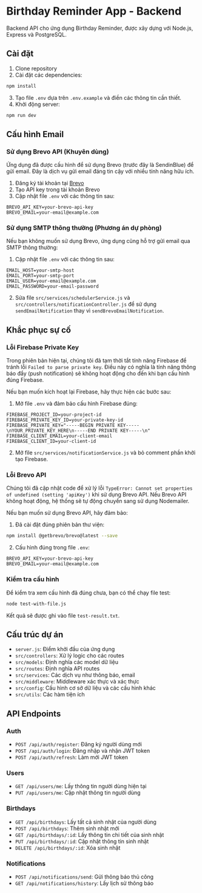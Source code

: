 # Birthday Reminder App - Backend

Backend API cho ứng dụng Birthday Reminder, được xây dựng với Node.js, Express và PostgreSQL.

## Cài đặt

1. Clone repository
2. Cài đặt các dependencies:

```bash
npm install
```

3. Tạo file `.env` dựa trên `.env.example` và điền các thông tin cần thiết.
4. Khởi động server:

```bash
npm run dev
```

## Cấu hình Email

### Sử dụng Brevo API (Khuyên dùng)

Ứng dụng đã được cấu hình để sử dụng Brevo (trước đây là SendinBlue) để gửi email. Đây là dịch vụ gửi email đáng tin cậy với nhiều tính năng hữu ích.

1. Đăng ký tài khoản tại [Brevo](https://www.brevo.com/)
2. Tạo API key trong tài khoản Brevo
3. Cập nhật file `.env` với các thông tin sau:

```
BREVO_API_KEY=your-brevo-api-key
BREVO_EMAIL=your-email@example.com
```

### Sử dụng SMTP thông thường (Phương án dự phòng)

Nếu bạn không muốn sử dụng Brevo, ứng dụng cũng hỗ trợ gửi email qua SMTP thông thường:

1. Cập nhật file `.env` với các thông tin sau:

```
EMAIL_HOST=your-smtp-host
EMAIL_PORT=your-smtp-port
EMAIL_USER=your-email@example.com
EMAIL_PASSWORD=your-email-password
```

2. Sửa file `src/services/schedulerService.js` và `src/controllers/notificationController.js` để sử dụng `sendEmailNotification` thay vì `sendBrevoEmailNotification`.

## Khắc phục sự cố

### Lỗi Firebase Private Key

Trong phiên bản hiện tại, chúng tôi đã tạm thời tắt tính năng Firebase để tránh lỗi `Failed to parse private key`. Điều này có nghĩa là tính năng thông báo đẩy (push notification) sẽ không hoạt động cho đến khi bạn cấu hình đúng Firebase.

Nếu bạn muốn kích hoạt lại Firebase, hãy thực hiện các bước sau:

1. Mở file `.env` và đảm bảo cấu hình Firebase đúng:
```
FIREBASE_PROJECT_ID=your-project-id
FIREBASE_PRIVATE_KEY_ID=your-private-key-id
FIREBASE_PRIVATE_KEY="-----BEGIN PRIVATE KEY-----\nYOUR_PRIVATE_KEY_HERE\n-----END PRIVATE KEY-----\n"
FIREBASE_CLIENT_EMAIL=your-client-email
FIREBASE_CLIENT_ID=your-client-id
```

2. Mở file `src/services/notificationService.js` và bỏ comment phần khởi tạo Firebase.

### Lỗi Brevo API

Chúng tôi đã cập nhật code để xử lý lỗi `TypeError: Cannot set properties of undefined (setting 'apiKey')` khi sử dụng Brevo API. Nếu Brevo API không hoạt động, hệ thống sẽ tự động chuyển sang sử dụng Nodemailer.

Nếu bạn muốn sử dụng Brevo API, hãy đảm bảo:

1. Đã cài đặt đúng phiên bản thư viện:
```bash
npm install @getbrevo/brevo@latest --save
```

2. Cấu hình đúng trong file `.env`:
```
BREVO_API_KEY=your-brevo-api-key
BREVO_EMAIL=your-email@example.com
```

### Kiểm tra cấu hình

Để kiểm tra xem cấu hình đã đúng chưa, bạn có thể chạy file test:

```bash
node test-with-file.js
```

Kết quả sẽ được ghi vào file `test-result.txt`.

## Cấu trúc dự án

- `server.js`: Điểm khởi đầu của ứng dụng
- `src/controllers`: Xử lý logic cho các routes
- `src/models`: Định nghĩa các model dữ liệu
- `src/routes`: Định nghĩa API routes
- `src/services`: Các dịch vụ như thông báo, email
- `src/middleware`: Middleware xác thực và xác thực
- `src/config`: Cấu hình cơ sở dữ liệu và các cấu hình khác
- `src/utils`: Các hàm tiện ích

## API Endpoints

### Auth
- `POST /api/auth/register`: Đăng ký người dùng mới
- `POST /api/auth/login`: Đăng nhập và nhận JWT token
- `POST /api/auth/refresh`: Làm mới JWT token

### Users
- `GET /api/users/me`: Lấy thông tin người dùng hiện tại
- `PUT /api/users/me`: Cập nhật thông tin người dùng

### Birthdays
- `GET /api/birthdays`: Lấy tất cả sinh nhật của người dùng
- `POST /api/birthdays`: Thêm sinh nhật mới
- `GET /api/birthdays/:id`: Lấy thông tin chi tiết của sinh nhật
- `PUT /api/birthdays/:id`: Cập nhật thông tin sinh nhật
- `DELETE /api/birthdays/:id`: Xóa sinh nhật

### Notifications
- `POST /api/notifications/send`: Gửi thông báo thủ công
- `GET /api/notifications/history`: Lấy lịch sử thông báo 